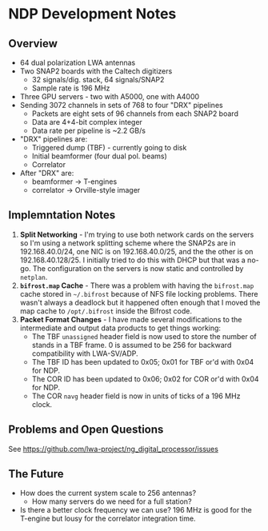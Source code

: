 # NDP Development Notes

## Overview
 * 64 dual polarization LWA antennas
 * Two SNAP2 boards with the Caltech digitizers
   - 32 signals/dig. stack, 64 signals/SNAP2
   - Sample rate is 196 MHz
 * Three GPU servers - two with A5000, one with A4000
 * Sending 3072 channels in sets of 768 to four "DRX" pipelines
   - Packets are eight sets of 96 channels from each SNAP2 board
   - Data are 4+4-bit complex integer
   - Data rate per pipeline is ~2.2 GB/s
 * "DRX" pipelines are:
   - Triggered dump (TBF) - currently going to disk
   - Initial beamformer (four dual pol. beams)
   - Correlator
 * After "DRX" are:
   - beamformer -> T-engines
   - correlator -> Orville-style imager

## Implemntation Notes
 1. **Split Networking** - I'm trying to use both network cards on the servers so I'm using a network
    splitting scheme where the SNAP2s are in 192.168.40.0/24, one NIC is on 192.168.40.0/25, and the
    the other is on 192.168.40.128/25.  I initially tried to do this with DHCP but that was a no-go.
    The configuration on the servers is now static and controlled by `netplan`.
 2. **`bifrost.map` Cache** - There was a problem with having the `bifrost.map` cache stored in `~/.bifrost`
    because of NFS file locking problems.  There wasn't always a deadlock but it happened often enough
    that I moved the map cache to `/opt/.bifrost` inside the Bifrost code.
 3. **Packet Format Changes** - I have made several modifications to the intermediate and output data
    products to get things working:
     * The TBF `unassigned` header field is now used to store the number of stands in a TBF frame.
       0 is assumed to be 256 for backward compatibility with LWA-SV/ADP.
     * The TBF ID has been updated to 0x05; 0x01 for TBF or'd with 0x04 for NDP.
     * The COR ID has been updated to 0x06; 0x02 for COR or'd with 0x04 for NDP.
     * The COR `navg` header field is now in units of ticks of a 196 MHz clock.

## Problems and Open Questions
See https://github.com/lwa-project/ng_digital_processor/issues

## The Future
 * How does the current system scale to 256 antennas?
   * How many servers do we need for a full station?
 * Is there a better clock frequency we can use?  196 MHz is good for the T-engine but lousy for the correlator
   integration time.
